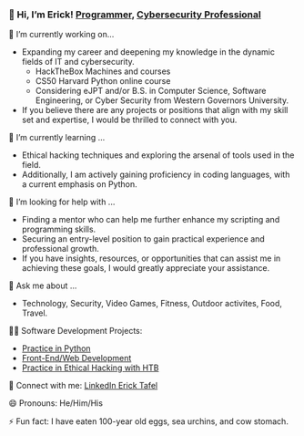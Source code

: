 ### 👋 Hi, I’m Erick! [Programmer](https://github.com/ericktafel1 ), [Cybersecurity Professional](https://www.linkedin.com/in/ericktafel/)
🔭 I’m currently working on...
- Expanding my career and deepening my knowledge in the dynamic fields of IT and cybersecurity.
  - HackTheBox Machines and courses
  -  CS50 Harvard Python online course
  -  Considering eJPT and/or B.S. in Computer Science, Software Engineering, or  Cyber Security from Western Governors University.
- If you believe there are any projects or positions that align with my skill set and expertise, I would be thrilled to connect with you.

🌱 I’m currently learning ...
- Ethical hacking techniques and exploring the arsenal of tools used in the field.
- Additionally, I am actively gaining proficiency in coding languages, with a current emphasis on Python.

🤔 I’m looking for help with ...
- Finding a mentor who can help me further enhance my scripting and programming skills.
- Securing an entry-level position to gain practical experience and professional growth.
- If you have insights, resources, or opportunities that can assist me in achieving these goals, I would greatly appreciate your assistance.

💬 Ask me about ...
- Technology, Security, Video Games, Fitness, Outdoor activites, Food, Travel.

👨‍💻 Software Development Projects:
- [Practice in Python](https://github.com/ericktafel1/CS50)
- [Front-End/Web Development](https://codepen.io/ericktafel)
- [Practice in Ethical Hacking with HTB](https://github.com/ericktafel1/oscp-study-notes/tree/main/hackthebox-htb)

🤳 Connect with me: [LinkedIn Erick Tafel](https://www.linkedin.com/in/ericktafel/)

😄 Pronouns: He/Him/His

⚡ Fun fact: I have eaten 100-year old eggs, sea urchins, and cow stomach.

<!--
**ericktafel1/ericktafel1** is a ✨ _special_ ✨ repository because its `README.md` (this file) appears on your GitHub profile.

Here are some ideas to get you started:

- 📺 Popular YouTube Videos (COMING SOON!)

- 🔭 I’m currently working on ...
- 🌱 I’m currently learning ...
- 👯 I’m looking to collaborate on ...
- 🤔 I’m looking for help with ...
- 💬 Ask me about ...
- 📫 How to reach me: ...
- 😄 Pronouns: ...
- ⚡ Fun fact: ...
-->

